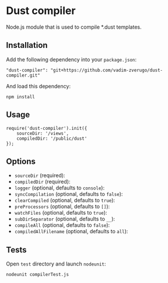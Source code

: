 Dust compiler
========

Node.js module that is used to compile *.dust templates.

Installation
------------

Add the following dependency into your `package.json`:

    "dust-compiler": "git+https://github.com/vadim-zverugo/dust-compiler.git"

And load this dependency:

    npm install

Usage
-----

    require('dust-compiler').init({
        sourceDir: '/views',
        compiledDir: '/public/dust'
    });

Options
-----

* `sourceDir` (required):
* `compiledDir` (required):
* `logger` (optional, defaults to `console`):
* `syncCompilation` (optional, defaults to `false`):
* `clearCompiled` (optional, defaults to `true`):
* `preProcessors` (optional, defaults to `[]`):
* `watchFiles` (optional, defaults to `true`):
* `subDirSeparator` (optional, defaults to `__`):
* `compileAll` (optional, defaults to `false`):
* `compiledAllFilename` (optional, defaults to `all`):

Tests
-----

Open `test` directory and launch `nodeunit`:

    nodeunit compilerTest.js
